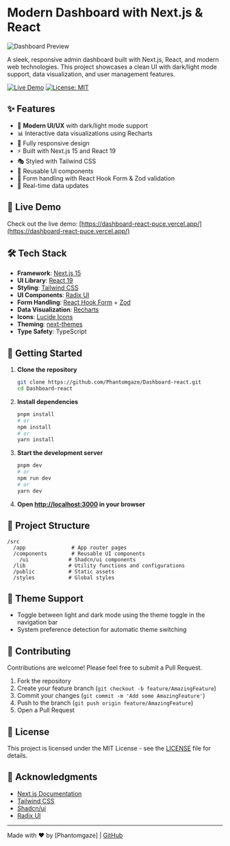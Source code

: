 # Modern Dashboard with Next.js & React

![Dashboard Preview](https://dashboard-react-puce.vercel.app/opengraph-image.png)

A sleek, responsive admin dashboard built with Next.js, React, and modern web technologies. This project showcases a clean UI with dark/light mode support, data visualization, and user management features.

[![Live Demo](https://img.shields.io/badge/🚀_Live_Demo-000?style=for-the-badge)](https://dashboard-react-puce.vercel.app/)
[![License: MIT](https://img.shields.io/badge/License-MIT-green.svg?style=for-the-badge)](https://opensource.org/licenses/MIT)

## ✨ Features

- 🎨 **Modern UI/UX** with dark/light mode support
- 📊 Interactive data visualizations using Recharts
- 📱 Fully responsive design
- ⚡ Built with Next.js 15 and React 19
- 🎭 Styled with Tailwind CSS
- 🧩 Reusable UI components
- 📝 Form handling with React Hook Form & Zod validation
- 🔄 Real-time data updates

## 🚀 Live Demo

Check out the live demo: [https://dashboard-react-puce.vercel.app/](https://dashboard-react-puce.vercel.app/)

## 🛠️ Tech Stack

- **Framework**: [Next.js 15](https://nextjs.org/)
- **UI Library**: [React 19](https://reactjs.org/)
- **Styling**: [Tailwind CSS](https://tailwindcss.com/)
- **UI Components**: [Radix UI](https://www.radix-ui.com/)
- **Form Handling**: [React Hook Form](https://react-hook-form.com/) + [Zod](https://zod.dev/)
- **Data Visualization**: [Recharts](https://recharts.org/)
- **Icons**: [Lucide Icons](https://lucide.dev/)
- **Theming**: [next-themes](https://github.com/pacocoursey/next-themes)
- **Type Safety**: TypeScript

## 🚀 Getting Started

1. **Clone the repository**
   ```bash
   git clone https://github.com/Phantomgaze/Dashboard-react.git
   cd Dashboard-react
   ```

2. **Install dependencies**
   ```bash
   pnpm install
   # or
   npm install
   # or
   yarn install
   ```

3. **Start the development server**
   ```bash
   pnpm dev
   # or
   npm run dev
   # or
   yarn dev
   ```

4. **Open [http://localhost:3000](http://localhost:3000) in your browser**

## 📂 Project Structure

```
/src
  /app               # App router pages
  /components        # Reusable UI components
    /ui             # Shadcn/ui components
  /lib              # Utility functions and configurations
  /public           # Static assets
  /styles           # Global styles
```

## 🎨 Theme Support

- Toggle between light and dark mode using the theme toggle in the navigation bar
- System preference detection for automatic theme switching

## 🤝 Contributing

Contributions are welcome! Please feel free to submit a Pull Request.

1. Fork the repository
2. Create your feature branch (`git checkout -b feature/AmazingFeature`)
3. Commit your changes (`git commit -m 'Add some AmazingFeature'`)
4. Push to the branch (`git push origin feature/AmazingFeature`)
5. Open a Pull Request

## 📄 License

This project is licensed under the MIT License - see the [LICENSE](LICENSE) file for details.

## 🙏 Acknowledgments

- [Next.js Documentation](https://nextjs.org/docs)
- [Tailwind CSS](https://tailwindcss.com/)
- [Shadcn/ui](https://ui.shadcn.com/)
- [Radix UI](https://www.radix-ui.com/)

---

Made with ❤️ by [Phantomgaze] | [GitHub](https://github.com/Phantomgaze)
